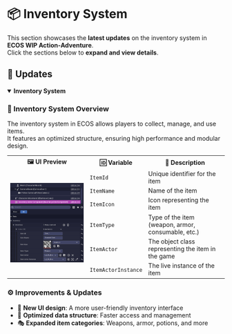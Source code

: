 # 📦 Inventory System  

This section showcases the **latest updates** on the inventory system in **ECOS WIP Action-Adventure**.  
Click the sections below to **expand and view details**.  

## 📌 Updates  

<details open>
  <summary><strong>Inventory System</strong></summary>

  ### **🎒 Inventory System Overview**  
  The inventory system in ECOS allows players to collect, manage, and use items.  
  It features an optimized structure, ensuring high performance and modular design.  

  <table>
    <tr>
      <th>🖼 <strong>UI Preview</strong></th>
      <th>🆔 <strong>Variable</strong></th>
      <th>📖 <strong>Description</strong></th>
    </tr>
    <tr>
      <td rowspan="6" align="center">
        <img src="https://raw.githubusercontent.com/karakusnurullah/ECOS-WIP-Action-Adventure-Showcase/e2587105c03b0889730e043f479024c1d6e4d63f/Assets/Images/Functions/E_Inventory.png" width="400">
      </td>
      <td><code>ItemId</code></td>
      <td>Unique identifier for the item</td>
    </tr>
    <tr>
      <td><code>ItemName</code></td>
      <td>Name of the item</td>
    </tr>
    <tr>
      <td><code>ItemIcon</code></td>
      <td>Icon representing the item</td>
    </tr>
    <tr>
      <td><code>ItemType</code></td>
      <td>Type of the item (weapon, armor, consumable, etc.)</td>
    </tr>
    <tr>
      <td><code>ItemActor</code></td>
      <td>The object class representing the item in the game</td>
    </tr>
    <tr>
      <td><code>ItemActorInstance</code></td>
      <td>The live instance of the item</td>
    </tr>
  </table>

  ### **⚙️ Improvements & Updates**  
  - 📌 **New UI design**: A more user-friendly inventory interface  
  - 🔄 **Optimized data structure**: Faster access and management  
  - 🎭 **Expanded item categories**: Weapons, armor, potions, and more  

</details>

